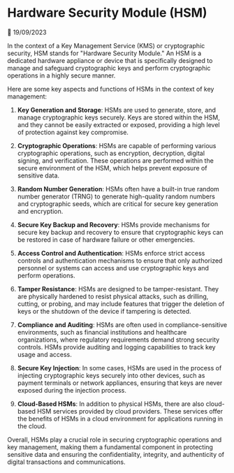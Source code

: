 # Hardware Security Module (HSM)

📅 19/09/2023

In the context of a Key Management Service (KMS) or cryptographic security, HSM stands for "Hardware Security Module." An HSM is a dedicated hardware appliance or device that is specifically designed to manage and safeguard cryptographic keys and perform cryptographic operations in a highly secure manner.

Here are some key aspects and functions of HSMs in the context of key management:

1. **Key Generation and Storage**: HSMs are used to generate, store, and manage cryptographic keys securely. Keys are stored within the HSM, and they cannot be easily extracted or exposed, providing a high level of protection against key compromise.

2. **Cryptographic Operations**: HSMs are capable of performing various cryptographic operations, such as encryption, decryption, digital signing, and verification. These operations are performed within the secure environment of the HSM, which helps prevent exposure of sensitive data.

3. **Random Number Generation**: HSMs often have a built-in true random number generator (TRNG) to generate high-quality random numbers and cryptographic seeds, which are critical for secure key generation and encryption.

4. **Secure Key Backup and Recovery**: HSMs provide mechanisms for secure key backup and recovery to ensure that cryptographic keys can be restored in case of hardware failure or other emergencies.

5. **Access Control and Authentication**: HSMs enforce strict access controls and authentication mechanisms to ensure that only authorized personnel or systems can access and use cryptographic keys and perform operations.

6. **Tamper Resistance**: HSMs are designed to be tamper-resistant. They are physically hardened to resist physical attacks, such as drilling, cutting, or probing, and may include features that trigger the deletion of keys or the shutdown of the device if tampering is detected.

7. **Compliance and Auditing**: HSMs are often used in compliance-sensitive environments, such as financial institutions and healthcare organizations, where regulatory requirements demand strong security controls. HSMs provide auditing and logging capabilities to track key usage and access.

8. **Secure Key Injection**: In some cases, HSMs are used in the process of injecting cryptographic keys securely into other devices, such as payment terminals or network appliances, ensuring that keys are never exposed during the injection process.

9. **Cloud-Based HSMs**: In addition to physical HSMs, there are also cloud-based HSM services provided by cloud providers. These services offer the benefits of HSMs in a cloud environment for applications running in the cloud.

Overall, HSMs play a crucial role in securing cryptographic operations and key management, making them a fundamental component in protecting sensitive data and ensuring the confidentiality, integrity, and authenticity of digital transactions and communications.